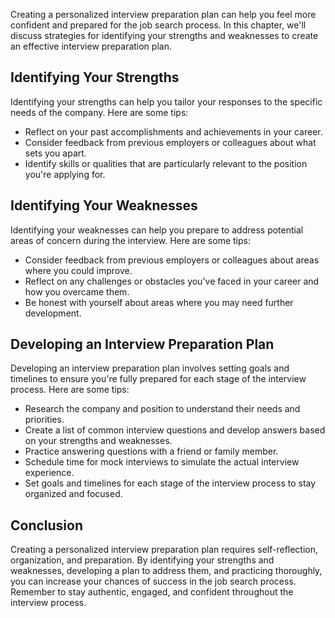 
Creating a personalized interview preparation plan can help you feel more confident and prepared for the job search process. In this chapter, we'll discuss strategies for identifying your strengths and weaknesses to create an effective interview preparation plan.

Identifying Your Strengths
--------------------------

Identifying your strengths can help you tailor your responses to the specific needs of the company. Here are some tips:

* Reflect on your past accomplishments and achievements in your career.
* Consider feedback from previous employers or colleagues about what sets you apart.
* Identify skills or qualities that are particularly relevant to the position you're applying for.

Identifying Your Weaknesses
---------------------------

Identifying your weaknesses can help you prepare to address potential areas of concern during the interview. Here are some tips:

* Consider feedback from previous employers or colleagues about areas where you could improve.
* Reflect on any challenges or obstacles you've faced in your career and how you overcame them.
* Be honest with yourself about areas where you may need further development.

Developing an Interview Preparation Plan
----------------------------------------

Developing an interview preparation plan involves setting goals and timelines to ensure you're fully prepared for each stage of the interview process. Here are some tips:

* Research the company and position to understand their needs and priorities.
* Create a list of common interview questions and develop answers based on your strengths and weaknesses.
* Practice answering questions with a friend or family member.
* Schedule time for mock interviews to simulate the actual interview experience.
* Set goals and timelines for each stage of the interview process to stay organized and focused.

Conclusion
----------

Creating a personalized interview preparation plan requires self-reflection, organization, and preparation. By identifying your strengths and weaknesses, developing a plan to address them, and practicing thoroughly, you can increase your chances of success in the job search process. Remember to stay authentic, engaged, and confident throughout the interview process.
